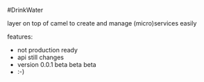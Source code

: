 #DrinkWater

layer on top of camel to create and manage (micro)services easily

features:

- not production ready
- api still changes
- version 0.0.1 beta beta beta
- :-)
